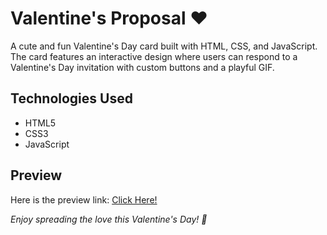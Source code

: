 # Valentine's Proposal ❤️

A cute and fun Valentine's Day card built with HTML, CSS, and JavaScript. The card features an interactive design where users can respond to a Valentine's Day invitation with custom buttons and a playful GIF.

## Technologies Used
- HTML5
- CSS3
- JavaScript

## Preview
Here is the preview link: [Click Here!](https://prantikm07.github.io/Valentines-Card/)

*Enjoy spreading the love this Valentine's Day! 💖*
